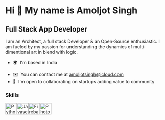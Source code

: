 Hi 👋 My name is Amoljot Singh
==============================

Full Stack App Developer
------------------------

I am an Architect, a full stack Developer & an Open-Source enthusiastic. I am fueled by my passion for understanding the dynamics of multi-dimentional art in blend with logic.

* 🌍  I'm based in India
<!-- * 🖥️  See my portfolio [here](http://amoljotsingh.github.io) -->
* ✉️  You can contact me at [amoljotsingh@icloud.com](mailto:amoljotsingh@icloud.com)
* 🤝  I'm open to collaborating on startups adding value to community

### Skills

<p align="left">
  
<a href="https://www.python.org/" target="_blank" rel="noreferrer"><img src="https://raw.githubusercontent.com/danielcranney/readme-generator/main/public/icons/skills/python-colored.svg" width="36" height="36" alt="Python" /></a><a href="https://developer.mozilla.org/en-US/docs/Web/JavaScript" target="_blank" rel="noreferrer"><img src="https://raw.githubusercontent.com/danielcranney/readme-generator/main/public/icons/skills/javascript-colored.svg" width="36" height="36" alt="Javascript" /></a><a href="https://firebase.google.com/" target="_blank" rel="noreferrer"><img src="https://raw.githubusercontent.com/danielcranney/readme-generator/main/public/icons/skills/firebase-colored.svg" width="36" height="36" alt="Firebase" /></a><a href="https://www.adobe.com/uk/products/photoshop.html" target="_blank" rel="noreferrer"><img src="https://raw.githubusercontent.com/danielcranney/readme-generator/main/public/icons/skills/photoshop-colored.svg" width="36" height="36" alt="Photoshop" /></a>

</p>

